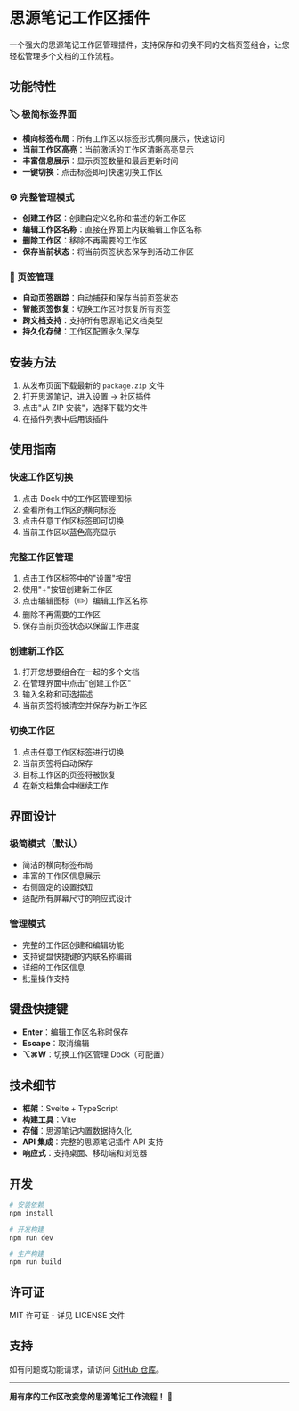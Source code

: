 # 思源笔记工作区插件

一个强大的思源笔记工作区管理插件，支持保存和切换不同的文档页签组合，让您轻松管理多个文档的工作流程。

## 功能特性

### 🏷️ 极简标签界面
- **横向标签布局**：所有工作区以标签形式横向展示，快速访问
- **当前工作区高亮**：当前激活的工作区清晰高亮显示
- **丰富信息展示**：显示页签数量和最后更新时间
- **一键切换**：点击标签即可快速切换工作区

### ⚙️ 完整管理模式
- **创建工作区**：创建自定义名称和描述的新工作区
- **编辑工作区名称**：直接在界面上内联编辑工作区名称
- **删除工作区**：移除不再需要的工作区
- **保存当前状态**：将当前页签状态保存到活动工作区

### 📑 页签管理
- **自动页签跟踪**：自动捕获和保存当前页签状态
- **智能页签恢复**：切换工作区时恢复所有页签
- **跨文档支持**：支持所有思源笔记文档类型
- **持久化存储**：工作区配置永久保存

## 安装方法

1. 从发布页面下载最新的 `package.zip` 文件
2. 打开思源笔记，进入设置 → 社区插件
3. 点击"从 ZIP 安装"，选择下载的文件
4. 在插件列表中启用该插件

## 使用指南

### 快速工作区切换
1. 点击 Dock 中的工作区管理图标
2. 查看所有工作区的横向标签
3. 点击任意工作区标签即可切换
4. 当前工作区以蓝色高亮显示

### 完整工作区管理
1. 点击工作区标签中的"设置"按钮
2. 使用"+"按钮创建新工作区
3. 点击编辑图标（✏️）编辑工作区名称
4. 删除不再需要的工作区
5. 保存当前页签状态以保留工作进度

### 创建新工作区
1. 打开您想要组合在一起的多个文档
2. 在管理界面中点击"创建工作区"
3. 输入名称和可选描述
4. 当前页签将被清空并保存为新工作区

### 切换工作区
1. 点击任意工作区标签进行切换
2. 当前页签将自动保存
3. 目标工作区的页签将被恢复
4. 在新文档集合中继续工作

## 界面设计

### 极简模式（默认）
- 简洁的横向标签布局
- 丰富的工作区信息展示
- 右侧固定的设置按钮
- 适配所有屏幕尺寸的响应式设计

### 管理模式
- 完整的工作区创建和编辑功能
- 支持键盘快捷键的内联名称编辑
- 详细的工作区信息
- 批量操作支持

## 键盘快捷键

- **Enter**：编辑工作区名称时保存
- **Escape**：取消编辑
- **⌥⌘W**：切换工作区管理 Dock（可配置）

## 技术细节

- **框架**：Svelte + TypeScript
- **构建工具**：Vite
- **存储**：思源笔记内置数据持久化
- **API 集成**：完整的思源笔记插件 API 支持
- **响应式**：支持桌面、移动端和浏览器

## 开发

```bash
# 安装依赖
npm install

# 开发构建
npm run dev

# 生产构建
npm run build
```

## 许可证

MIT 许可证 - 详见 LICENSE 文件

## 支持

如有问题或功能请求，请访问 [GitHub 仓库](https://github.com/wenwuliu/siyuan-workspace-plugin)。

---

**用有序的工作区改变您的思源笔记工作流程！** 🚀